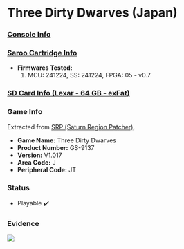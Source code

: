 # Three Dirty Dwarves (Japan)

### [Console Info](../../../../../Info/Consoles/VA13/README.md)

### [Saroo Cartridge Info](../../../../../Info/Cartridges/GuangzhouSanStarOnlineShop/1.6/README.md)

- <b>Firmwares Tested:</b>
  1. MCU: 241224, SS: 241224, FPGA: 05 - v0.7

### [SD Card Info (Lexar - 64 GB - exFat)](../../../../../Info/SdCards/Lexar/64GB/exfat/README.md)

### Game Info

Extracted from [SRP (Saturn Region Patcher)](https://segaxtreme.net/resources/saturn-region-patcher.81/download).

- <b>Game Name:</b> Three Dirty Dwarves
- <b>Product Number:</b> GS-9137
- <b>Version:</b> V1.017
- <b>Area Code:</b> J
- <b>Peripheral Code:</b> JT

### Status

- Playable :heavy_check_mark:

### Evidence

[![](https://img.youtube.com/vi/qhWaHAtIazo/0.jpg)](https://www.youtube.com/watch?v=qhWaHAtIazo)
